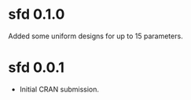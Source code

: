 # sfd 0.1.0

Added some uniform designs for up to 15 parameters. 

# sfd 0.0.1

* Initial CRAN submission.

